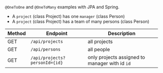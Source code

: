 `@OneToOne` and `@OneToMany` examples with JPA and Spring.


- A `project` (class Project) has one `manager` (class Person)
- A `project` (class Project) has a team of many persons (class Person)

|Method| Endpoint | Description |
|------|------|------|
| GET | `/api/projects` | all projects |
| GET | `/api/persons` | all people |
| GET | `/api/projects?personId={id}`| only projects assigned to manager with id `id` |

